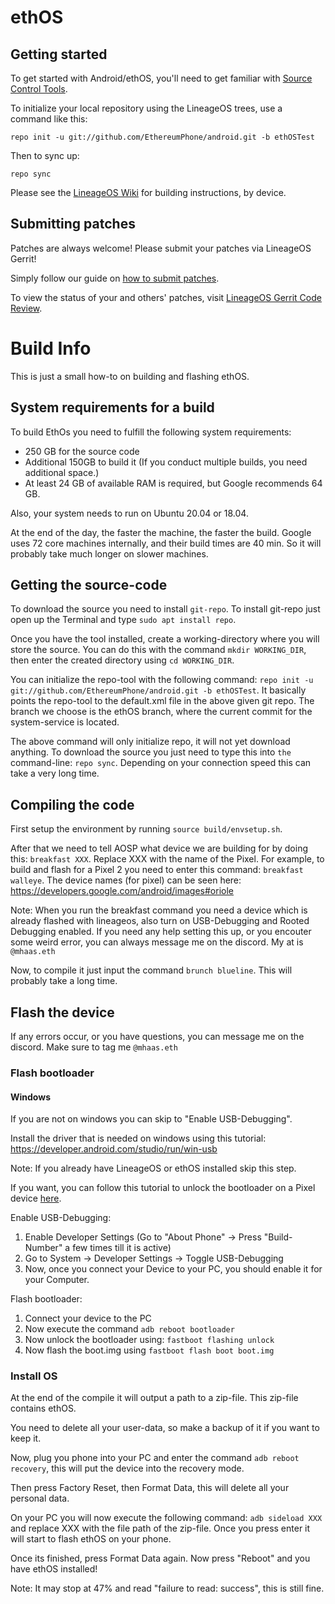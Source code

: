 ethOS
===========

Getting started
---------------

To get started with Android/ethOS, you'll need to get familiar with [Source Control Tools](https://source.android.com/setup/develop).

To initialize your local repository using the LineageOS trees, use a command like this:
```
repo init -u git://github.com/EthereumPhone/android.git -b ethOSTest
```
Then to sync up:
```
repo sync
```
Please see the [LineageOS Wiki](https://wiki.lineageos.org/) for building instructions, by device.


Submitting patches
------------------
Patches are always welcome! Please submit your patches via LineageOS Gerrit!

Simply follow our guide on [how to submit patches](https://wiki.lineageos.org/submitting-patch-howto.html).

To view the status of your and others' patches, visit [LineageOS Gerrit Code Review](https://review.lineageos.org/).

# Build Info

This is just a small how-to on building and flashing ethOS.

## System requirements for a build

To build EthOs you need to fulfill the following system requirements:

+ 250 GB for the source code
+ Additional 150GB to build it (If you conduct multiple builds, you need additional space.)
+ At least 24 GB of available RAM is required, but Google recommends 64 GB.

Also, your system needs to run on Ubuntu 20.04 or 18.04.

At the end of the day, the faster the machine, the faster the build. Google uses 72 core machines internally, and their build times are 40 min. So it will probably take much longer on slower machines.

## Getting the source-code

To download the source you need to install `git-repo`. To install git-repo just open up the Terminal and type `sudo apt install repo`.

Once you have the tool installed, create a working-directory where you will store the source. You can do this with the command `mkdir WORKING_DIR`, then enter the created directory using `cd WORKING_DIR`.

You can initialize the repo-tool with the following command: `repo init -u git://github.com/EthereumPhone/android.git -b ethOSTest`. It basically points the repo-tool to the default.xml file in the above given git repo. The branch we choose is the ethOS branch, where the current commit for the system-service is located.

The above command will only initialize repo, it will not yet download anything. To download the source you just need to type this into `the` command-line: `repo sync`. Depending on your connection speed this can take a very long time.

## Compiling the code

First setup the environment by running `source build/envsetup.sh`. 

After that we need to tell AOSP what device we are building for by doing this: `breakfast XXX`. Replace XXX with the name of the Pixel. For example, to build and flash for a Pixel 2 you need to enter this command: `breakfast walleye`. The device names (for pixel) can be seen here:  https://developers.google.com/android/images#oriole

Note: When you run the breakfast command you need a device which is already flashed with lineageos, also turn on USB-Debugging and Rooted Debugging enabled. If you need any help setting this up, or you encouter some weird error, you can always message me on the discord. My at is `@mhaas.eth`

Now, to compile it just input the command `brunch blueline`. This will probably take a long time.

## Flash the device

If any errors occur, or you have questions, you can message me on the discord. Make sure to tag me `@mhaas.eth`

### Flash bootloader

#### Windows

If you are not on windows you can skip to "Enable USB-Debugging".

Install the driver that is needed on windows using this tutorial: https://developer.android.com/studio/run/win-usb

Note: If you already have LineageOS or ethOS installed skip this step.

If you want, you can follow this tutorial to unlock the bootloader on a Pixel device [here](https://www.youtube.com/watch?v=3PmevoXi0zI).

Enable USB-Debugging:
1. Enable Developer Settings (Go to "About Phone" -> Press "Build-Number" a few times till it is active)
2. Go to System -> Developer Settings -> Toggle USB-Debugging
3. Now, once you connect your Device to your PC, you should enable it for your Computer.

Flash bootloader:
1. Connect your device to the PC
2. Now execute the command `adb reboot bootloader`
3. Now unlock the bootloader using: `fastboot flashing unlock`
4. Now flash the boot.img using `fastboot flash boot boot.img`

### Install OS

At the end of the compile it will output a path to a zip-file. This zip-file contains ethOS. 

You need to delete all your user-data, so make a backup of it if you want to keep it.

Now, plug you phone into your PC and enter the command `adb reboot recovery`, this will put the device into the recovery mode.

Then press Factory Reset, then Format Data, this will delete all your personal data.

On your PC you will now execute the following command: `adb sideload XXX` and replace XXX with the file path of the zip-file. Once you press enter it will start to flash ethOS on your phone. 

Once its finished, press Format Data again. Now press "Reboot" and you have ethOS installed!

Note: It may stop at 47% and read "failure to read: success", this is still fine. 

